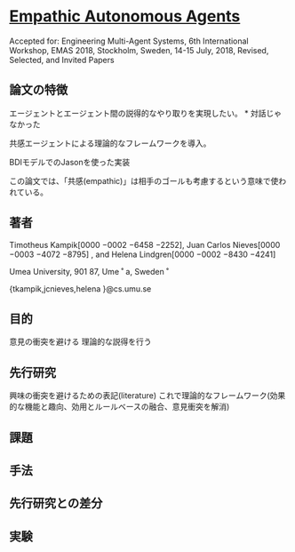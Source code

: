 # [Empathic Autonomous Agents](https://arxiv.org/pdf/1902.07781.pdf)
Accepted for: Engineering Multi-Agent Systems, 6th International Workshop, EMAS 2018, Stockholm, Sweden, 14-15 July, 2018, Revised, Selected, and Invited Papers


## 論文の特徴
エージェントとエージェント間の説得的なやり取りを実現したい。 * 対話じゃなかった

共感エージェントによる理論的なフレームワークを導入。

BDIモデルでのJasonを使った実装

この論文では、「共感(empathic)」は相手のゴールも考慮するという意味で使われている。

## 著者
Timotheus Kampik[0000
−0002
−6458
−2252],
Juan Carlos Nieves[0000
−0003
−4072
−8795]
,
and Helena Lindgren[0000
−0002
−8430
−4241]

Umea University, 901 87, Ume ˚ a, Sweden ˚

{tkampik,jcnieves,helena
}@cs.umu.se

## 目的
意見の衝突を避ける
理論的な説得を行う

## 先行研究
興味の衝突を避けるための表記(literature)
これで理論的なフレームワーク(効果的な機能と趣向、効用とルールベースの融合、意見衝突を解消)

## 課題

## 手法

## 先行研究との差分

## 実験
